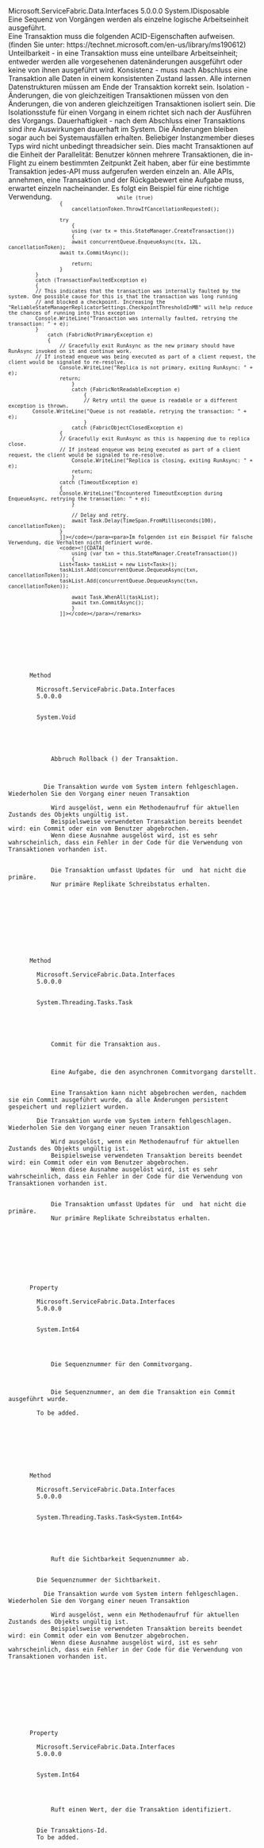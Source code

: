 <Type Name="ITransaction" FullName="Microsoft.ServiceFabric.Data.ITransaction">
  <TypeSignature Language="C#" Value="public interface ITransaction : IDisposable" />
  <TypeSignature Language="ILAsm" Value=".class public interface auto ansi abstract ITransaction implements class System.IDisposable" />
  <TypeSignature Language="DocId" Value="T:Microsoft.ServiceFabric.Data.ITransaction" />
  <TypeSignature Language="VB.NET" Value="Public Interface ITransaction&#xA;Implements IDisposable" />
  <TypeSignature Language="F#" Value="type ITransaction = interface&#xA;    interface IDisposable" />
  <AssemblyInfo>
    <AssemblyName>Microsoft.ServiceFabric.Data.Interfaces</AssemblyName>
    <AssemblyVersion>5.0.0.0</AssemblyVersion>
  </AssemblyInfo>
  <Interfaces>
    <Interface>
      <InterfaceName>System.IDisposable</InterfaceName>
    </Interface>
  </Interfaces>
  <Docs>
    <summary>
             Eine Sequenz von Vorgängen werden als einzelne logische Arbeitseinheit ausgeführt.
             </summary>
    <remarks>
             Eine Transaktion muss die folgenden ACID-Eigenschaften aufweisen. (finden Sie unter: https://technet.microsoft.com/en-us/library/ms190612) <list type="bullet"> <item> <description> Unteilbarkeit - in eine Transaktion muss eine unteilbare Arbeitseinheit; entweder werden alle vorgesehenen datenänderungen ausgeführt oder keine von ihnen ausgeführt wird. </description></item><item><description>Konsistenz - muss nach Abschluss eine Transaktion alle Daten in einem konsistenten Zustand lassen. Alle internen Datenstrukturen müssen am Ende der Transaktion korrekt sein. </description></item><item><description>Isolation - Änderungen, die von gleichzeitigen Transaktionen müssen von den Änderungen, die von anderen gleichzeitigen Transaktionen isoliert sein. Die Isolationsstufe für einen Vorgang in einem <see cref="T:Microsoft.ServiceFabric.Data.ITransaction" /> richtet sich nach der <see cref="T:Microsoft.ServiceFabric.Data.IReliableState" /> Ausführen des Vorgangs. </description></item><item><description>Dauerhaftigkeit - nach dem Abschluss einer Transaktions sind ihre Auswirkungen dauerhaft im System. Die Änderungen bleiben sogar auch bei Systemausfällen erhalten. </description></item></list><para>Beliebiger Instanzmember dieses Typs wird nicht unbedingt threadsicher sein. Dies macht Transaktionen auf die Einheit der Parallelität: Benutzer können mehrere Transaktionen, die in-Flight zu einem bestimmten Zeitpunkt Zeit haben, aber für eine bestimmte Transaktion jedes-API muss aufgerufen werden einzeln an. Alle <see cref="T:IReliableCollection{T}" /> APIs, annehmen, eine Transaktion und der Rückgabewert eine Aufgabe muss, erwartet einzeln nacheinander. </para><para>Es folgt ein Beispiel für eine richtige Verwendung.
             <code><![CDATA[
                         
                         while (true)
                     {
                         cancellationToken.ThrowIfCancellationRequested();
                         
                     try
                         {
                         using (var tx = this.StateManager.CreateTransaction())
                         {
                         await concurrentQueue.EnqueueAsync(tx, 12L, cancellationToken);
                     await tx.CommitAsync();
                         
                         return;
                     }
             }
             catch (TransactionFaultedException e)
             {
             // This indicates that the transaction was internally faulted by the system. One possible cause for this is that the transaction was long running
             // and blocked a checkpoint. Increasing the "ReliableStateManagerReplicatorSettings.CheckpointThresholdInMB" will help reduce the chances of running into this exception
             Console.WriteLine("Transaction was internally faulted, retrying the transaction: " + e);
             }
                 catch (FabricNotPrimaryException e)
                 {
                     // Gracefully exit RunAsync as the new primary should have RunAsync invoked on it and continue work.
             // If instead enqueue was being executed as part of a client request, the client would be signaled to re-resolve.
                     Console.WriteLine("Replica is not primary, exiting RunAsync: " + e);
                     return;
                         }
                         catch (FabricNotReadableException e)
                             {
                             // Retry until the queue is readable or a different exception is thrown.
            Console.WriteLine("Queue is not readable, retrying the transaction: " + e);
                             }
                         catch (FabricObjectClosedException e)
                     {
                     // Gracefully exit RunAsync as this is happening due to replica close.
                     // If instead enqueue was being executed as part of a client request, the client would be signaled to re-resolve.
                         Console.WriteLine("Replica is closing, exiting RunAsync: " + e);
                         return;
                         }
                     catch (TimeoutException e)
                     {
                     Console.WriteLine("Encountered TimeoutException during EnqueueAsync, retrying the transaction: " + e);
                         }
                         
                         // Delay and retry.
                         await Task.Delay(TimeSpan.FromMilliseconds(100), cancellationToken);
                     }
                     ]]></code></para><para>Im folgenden ist ein Beispiel für falsche Verwendung, die Verhalten nicht definiert wurde.
                     <code><![CDATA[
                         using (var txn = this.StateManager.CreateTransaction())
                         {
                     List<Task> taskList = new List<Task>();
                     taskList.Add(concurrentQueue.DequeueAsync(txn, cancellationToken));
                     taskList.Add(concurrentQueue.DequeueAsync(txn, cancellationToken));
                         
                         await Task.WhenAll(taskList);
                         await txn.CommitAsync();
                         }
                     ]]></code></para></remarks>
  </Docs>
  <Members>
    <Member MemberName="Abort">
      <MemberSignature Language="C#" Value="public void Abort ();" />
      <MemberSignature Language="ILAsm" Value=".method public hidebysig newslot virtual instance void Abort() cil managed" />
      <MemberSignature Language="DocId" Value="M:Microsoft.ServiceFabric.Data.ITransaction.Abort" />
      <MemberSignature Language="VB.NET" Value="Public Sub Abort ()" />
      <MemberSignature Language="F#" Value="abstract member Abort : unit -&gt; unit" Usage="iTransaction.Abort " />
      <MemberType>Method</MemberType>
      <AssemblyInfo>
        <AssemblyName>Microsoft.ServiceFabric.Data.Interfaces</AssemblyName>
        <AssemblyVersion>5.0.0.0</AssemblyVersion>
      </AssemblyInfo>
      <ReturnValue>
        <ReturnType>System.Void</ReturnType>
      </ReturnValue>
      <Parameters />
      <Docs>
        <summary>
            Abbruch Rollback () der Transaktion.
            </summary>
        <remarks>
          <exception cref="T:System.Fabric.TransactionFaultedException">Die Transaktion wurde vom System intern fehlgeschlagen. Wiederholen Sie den Vorgang einer neuen Transaktion</exception>
          <exception cref="T:System.InvalidOperationException">
            Wird ausgelöst, wenn ein Methodenaufruf für aktuellen Zustands des Objekts ungültig ist.
            Beispielsweise verwendeten Transaktion bereits beendet wird: ein Commit oder ein vom Benutzer abgebrochen.
            Wenn diese Ausnahme ausgelöst wird, ist es sehr wahrscheinlich, dass ein Fehler in der Code für die Verwendung von Transaktionen vorhanden ist.
            </exception>
          <exception cref="T:System.Fabric.FabricNotPrimaryException">
            Die Transaktion umfasst Updates für <see cref="T:Microsoft.ServiceFabric.Data.IReliableState" /> und <see cref="T:System.Fabric.ReplicaRole" /> hat nicht die primäre.
            Nur primäre Replikate Schreibstatus erhalten.
            </exception>
        </remarks>
      </Docs>
    </Member>
    <Member MemberName="CommitAsync">
      <MemberSignature Language="C#" Value="public System.Threading.Tasks.Task CommitAsync ();" />
      <MemberSignature Language="ILAsm" Value=".method public hidebysig newslot virtual instance class System.Threading.Tasks.Task CommitAsync() cil managed" />
      <MemberSignature Language="DocId" Value="M:Microsoft.ServiceFabric.Data.ITransaction.CommitAsync" />
      <MemberSignature Language="VB.NET" Value="Public Function CommitAsync () As Task" />
      <MemberSignature Language="F#" Value="abstract member CommitAsync : unit -&gt; System.Threading.Tasks.Task" Usage="iTransaction.CommitAsync " />
      <MemberType>Method</MemberType>
      <AssemblyInfo>
        <AssemblyName>Microsoft.ServiceFabric.Data.Interfaces</AssemblyName>
        <AssemblyVersion>5.0.0.0</AssemblyVersion>
      </AssemblyInfo>
      <ReturnValue>
        <ReturnType>System.Threading.Tasks.Task</ReturnType>
      </ReturnValue>
      <Parameters />
      <Docs>
        <summary>
            Commit für die Transaktion aus.
            </summary>
        <returns>
            Eine Aufgabe, die den asynchronen Commitvorgang darstellt. 
            </returns>
        <remarks>
            Eine Transaktion kann nicht abgebrochen werden, nachdem sie ein Commit ausgeführt wurde, da alle Änderungen persistent gespeichert und repliziert wurden.
            </remarks>
        <exception cref="T:System.Fabric.TransactionFaultedException">Die Transaktion wurde vom System intern fehlgeschlagen. Wiederholen Sie den Vorgang einer neuen Transaktion</exception>
        <exception cref="T:System.InvalidOperationException">
            Wird ausgelöst, wenn ein Methodenaufruf für aktuellen Zustands des Objekts ungültig ist.
            Beispielsweise verwendeten Transaktion bereits beendet wird: ein Commit oder ein vom Benutzer abgebrochen.
            Wenn diese Ausnahme ausgelöst wird, ist es sehr wahrscheinlich, dass ein Fehler in der Code für die Verwendung von Transaktionen vorhanden ist.
            </exception>
        <exception cref="T:System.Fabric.FabricNotPrimaryException">
            Die Transaktion umfasst Updates für <see cref="T:Microsoft.ServiceFabric.Data.IReliableState" /> und <see cref="T:System.Fabric.ReplicaRole" /> hat nicht die primäre.
            Nur primäre Replikate Schreibstatus erhalten.
            </exception>
      </Docs>
    </Member>
    <Member MemberName="CommitSequenceNumber">
      <MemberSignature Language="C#" Value="public long CommitSequenceNumber { get; }" />
      <MemberSignature Language="ILAsm" Value=".property instance int64 CommitSequenceNumber" />
      <MemberSignature Language="DocId" Value="P:Microsoft.ServiceFabric.Data.ITransaction.CommitSequenceNumber" />
      <MemberSignature Language="VB.NET" Value="Public ReadOnly Property CommitSequenceNumber As Long" />
      <MemberSignature Language="F#" Value="member this.CommitSequenceNumber : int64" Usage="Microsoft.ServiceFabric.Data.ITransaction.CommitSequenceNumber" />
      <MemberType>Property</MemberType>
      <AssemblyInfo>
        <AssemblyName>Microsoft.ServiceFabric.Data.Interfaces</AssemblyName>
        <AssemblyVersion>5.0.0.0</AssemblyVersion>
      </AssemblyInfo>
      <ReturnValue>
        <ReturnType>System.Int64</ReturnType>
      </ReturnValue>
      <Docs>
        <summary>
            Die Sequenznummer für den Commitvorgang.
            </summary>
        <value>
            Die Sequenznummer, an dem die Transaktion ein Commit ausgeführt wurde.
            </value>
        <remarks>To be added.</remarks>
      </Docs>
    </Member>
    <Member MemberName="GetVisibilitySequenceNumberAsync">
      <MemberSignature Language="C#" Value="public System.Threading.Tasks.Task&lt;long&gt; GetVisibilitySequenceNumberAsync ();" />
      <MemberSignature Language="ILAsm" Value=".method public hidebysig newslot virtual instance class System.Threading.Tasks.Task`1&lt;int64&gt; GetVisibilitySequenceNumberAsync() cil managed" />
      <MemberSignature Language="DocId" Value="M:Microsoft.ServiceFabric.Data.ITransaction.GetVisibilitySequenceNumberAsync" />
      <MemberSignature Language="VB.NET" Value="Public Function GetVisibilitySequenceNumberAsync () As Task(Of Long)" />
      <MemberSignature Language="F#" Value="abstract member GetVisibilitySequenceNumberAsync : unit -&gt; System.Threading.Tasks.Task&lt;int64&gt;" Usage="iTransaction.GetVisibilitySequenceNumberAsync " />
      <MemberType>Method</MemberType>
      <AssemblyInfo>
        <AssemblyName>Microsoft.ServiceFabric.Data.Interfaces</AssemblyName>
        <AssemblyVersion>5.0.0.0</AssemblyVersion>
      </AssemblyInfo>
      <ReturnValue>
        <ReturnType>System.Threading.Tasks.Task&lt;System.Int64&gt;</ReturnType>
      </ReturnValue>
      <Parameters />
      <Docs>
        <summary>
            Ruft die Sichtbarkeit Sequenznummer ab.
            </summary>
        <returns>Die Sequenznummer der Sichtbarkeit.</returns>
        <remarks>
          <exception cref="T:System.Fabric.TransactionFaultedException">Die Transaktion wurde vom System intern fehlgeschlagen. Wiederholen Sie den Vorgang einer neuen Transaktion</exception>
          <exception cref="T:System.InvalidOperationException">
            Wird ausgelöst, wenn ein Methodenaufruf für aktuellen Zustands des Objekts ungültig ist.
            Beispielsweise verwendeten Transaktion bereits beendet wird: ein Commit oder ein vom Benutzer abgebrochen.
            Wenn diese Ausnahme ausgelöst wird, ist es sehr wahrscheinlich, dass ein Fehler in der Code für die Verwendung von Transaktionen vorhanden ist.
            </exception>
        </remarks>
      </Docs>
    </Member>
    <Member MemberName="TransactionId">
      <MemberSignature Language="C#" Value="public long TransactionId { get; }" />
      <MemberSignature Language="ILAsm" Value=".property instance int64 TransactionId" />
      <MemberSignature Language="DocId" Value="P:Microsoft.ServiceFabric.Data.ITransaction.TransactionId" />
      <MemberSignature Language="VB.NET" Value="Public ReadOnly Property TransactionId As Long" />
      <MemberSignature Language="F#" Value="member this.TransactionId : int64" Usage="Microsoft.ServiceFabric.Data.ITransaction.TransactionId" />
      <MemberType>Property</MemberType>
      <AssemblyInfo>
        <AssemblyName>Microsoft.ServiceFabric.Data.Interfaces</AssemblyName>
        <AssemblyVersion>5.0.0.0</AssemblyVersion>
      </AssemblyInfo>
      <ReturnValue>
        <ReturnType>System.Int64</ReturnType>
      </ReturnValue>
      <Docs>
        <summary>
            Ruft einen Wert, der die Transaktion identifiziert.
            </summary>
        <value>Die Transaktions-Id.</value>
        <remarks>To be added.</remarks>
      </Docs>
    </Member>
  </Members>
</Type>